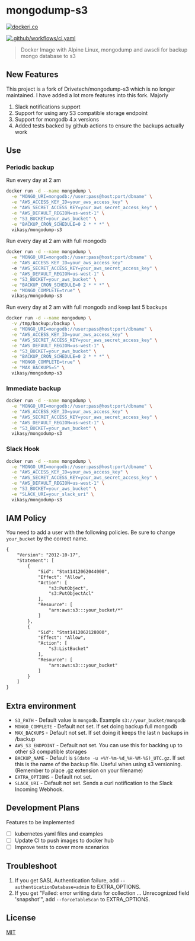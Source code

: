 # mongodump-s3

[![dockeri.co](http://dockeri.co/image/vikasy/mongodump-s3)](https://hub.docker.com/r/vikasy/mongodump-s3/)

[![.github/workflows/ci.yaml](https://github.com/vik-y/mongodump-s3/actions/workflows/ci.yaml/badge.svg)](https://github.com/vik-y/mongodump-s3/actions/workflows/ci.yaml)

> Docker Image with Alpine Linux, mongodump and awscli for backup mongo database to s3

## New Features 
This project is a fork of Drivetech/mongodump-s3 which is no longer maintained. I have added a lot more features into this fork. Majorly 
1. Slack notifications support
2. Support for using any S3 compatible storage endpoint
3. Support for mongodb 4.x versions 
4. Added tests backed by github actions to ensure the backups actually work

## Use

### Periodic backup

Run every day at 2 am

```bash
docker run -d --name mongodump \
  -e "MONGO_URI=mongodb://user:pass@host:port/dbname" \
  -e "AWS_ACCESS_KEY_ID=your_aws_access_key" \
  -e "AWS_SECRET_ACCESS_KEY=your_aws_secret_access_key" \
  -e "AWS_DEFAULT_REGION=us-west-1" \
  -e "S3_BUCKET=your_aws_bucket" \
  -e "BACKUP_CRON_SCHEDULE=0 2 * * *" \
  vikasy/mongodump-s3
```

Run every day at 2 am with full mongodb

```bash
docker run -d --name mongodump \
  -e "MONGO_URI=mongodb://user:pass@host:port/dbname" \
  -e "AWS_ACCESS_KEY_ID=your_aws_access_key"
  -e "AWS_SECRET_ACCESS_KEY=your_aws_secret_access_key" \
  -e "AWS_DEFAULT_REGION=us-west-1" \
  -e "S3_BUCKET=your_aws_bucket" \
  -e "BACKUP_CRON_SCHEDULE=0 2 * * *" \
  -e "MONGO_COMPLETE=true" \
  vikasy/mongodump-s3
```

Run every day at 2 am with full mongodb and keep last 5 backups

```bash
docker run -d --name mongodump \
  -v /tmp/backup:/backup \
  -e "MONGO_URI=mongodb://user:pass@host:port/dbname" \
  -e "AWS_ACCESS_KEY_ID=your_aws_access_key" \
  -e "AWS_SECRET_ACCESS_KEY=your_aws_secret_access_key" \
  -e "AWS_DEFAULT_REGION=us-west-1" \
  -e "S3_BUCKET=your_aws_bucket" \
  -e "BACKUP_CRON_SCHEDULE=0 2 * * *" \
  -e "MONGO_COMPLETE=true" \
  -e "MAX_BACKUPS=5" \
  vikasy/mongodump-s3
```

### Immediate backup

```bash
docker run -d --name mongodump \
  -e "MONGO_URI=mongodb://user:pass@host:port/dbname" \
  -e "AWS_ACCESS_KEY_ID=your_aws_access_key" \
  -e "AWS_SECRET_ACCESS_KEY=your_aws_secret_access_key" \
  -e "AWS_DEFAULT_REGION=us-west-1" \
  -e "S3_BUCKET=your_aws_bucket" \
  vikasy/mongodump-s3
```

### Slack Hook
```bash
docker run -d --name mongodump \
  -e "MONGO_URI=mongodb://user:pass@host:port/dbname" \
  -e "AWS_ACCESS_KEY_ID=your_aws_access_key" \
  -e "AWS_SECRET_ACCESS_KEY=your_aws_secret_access_key" \
  -e "AWS_DEFAULT_REGION=us-west-1" \
  -e "S3_BUCKET=your_aws_bucket" \
  -e "SLACK_URI=your_slack_uri" \
  vikasy/mongodump-s3
```


## IAM Policy

You need to add a user with the following policies. Be sure to change `your_bucket` by the correct name.

```xml
{
    "Version": "2012-10-17",
    "Statement": [
        {
            "Sid": "Stmt1412062044000",
            "Effect": "Allow",
            "Action": [
                "s3:PutObject",
                "s3:PutObjectAcl"
            ],
            "Resource": [
                "arn:aws:s3:::your_bucket/*"
            ]
        },
        {
            "Sid": "Stmt1412062128000",
            "Effect": "Allow",
            "Action": [
                "s3:ListBucket"
            ],
            "Resource": [
                "arn:aws:s3:::your_bucket"
            ]
        }
    ]
}
```

## Extra environment

- `S3_PATH` - Default value is `mongodb`. Example `s3://your_bucket/mongodb`
- `MONGO_COMPLETE` - Default not set. If set doing backup full mongodb
- `MAX_BACKUPS` - Default not set. If set doing it keeps the last n backups in /backup
- `AWS_S3_ENDPOINT` - Default not set. You can use this for backing up to other s3 compatible storages
- `BACKUP_NAME` - Default is `$(date -u +%Y-%m-%d_%H-%M-%S)_UTC.gz`. If set this is the name of the backup file. Useful when using s3 versioning. (Remember to place .gz extension on your filename)
- `EXTRA_OPTIONS` - Default not set.
- `SLACK_URI` - Default not set. Sends a curl notification to the Slack Incoming Webhook.

## Development Plans 

Features to be implemented 
- [ ] kubernetes yaml files and examples 
- [ ] Update CI to push images to docker hub 
- [ ] Improve tests to cover more scenarios 

## Troubleshoot

1. If you get SASL Authentication failure, add  `--authenticationDatabase=admin` to EXTRA_OPTIONS.
2. If you get "Failed: error writing data for collection ... Unrecognized field 'snapshot'", add `--forceTableScan` to EXTRA_OPTIONS.

## License

[MIT](https://tldrlegal.com/license/mit-license)
